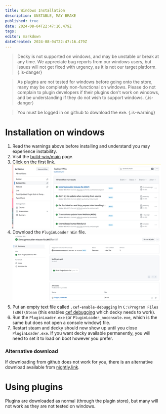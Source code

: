 ```yaml
---
title: Windows Installation
description: UNSTABLE, MAY BRAKE
published: true
date: 2024-08-04T22:47:16.479Z
tags: 
editor: markdown
dateCreated: 2024-08-04T22:47:16.479Z
---
```


> Decky is not supported on windows, and may be unstable or break at any time. We appreciate bug reports from our windows users, but issues will not get fixed with urgency, as it is not our target platform.
{.is-danger}

> As plugins are not tested for windows before going onto the store, many may be completely non-functional on windows. Please do not complain to plugin developers if their plugins don't work on windows, and be understanding if they do not wish to support windows.
{.is-danger}

> You must be logged in on github to download the exe.
{.is-warning}


# Installation on windows
1. Read the warnings above before installing and understand you may experience instability.
0. Visit the [build-win/main](https://github.com/SteamDeckHomebrew/decky-loader/actions/workflows/build-win.yml?query=branch%3Amain++) page.
0. Click on the first link.
![builder-win.jpg](/wiki/builder-win.jpg)
0. Download the `PluginLoader Win` file.
![builder-win2.jpg](/wiki/builder-win2.jpg)
0. Put an empty text file called `.cef-enable-debugging` in `C:\Program Files (x86)\Steam` (this enables [cef debugging](/plugin-dev/cef-debugging) which decky needs to work).
0. Run the `PluginLoader.exe` (or `PluginLoader_noconsole.exe`, which is the same but does not open a console window) file.
0. Restart steam and decky should now show up until you close `PluginLoader.exe`. If you want decky available permanently, you will need to set it to load on boot however you prefer.

### Alternative download
If downloading from github does not work for you, there is an alternative download available from [nightly.link](https://nightly.link/SteamDeckHomebrew/decky-loader/workflows/build-win/main/PluginLoader%20Win.zip).

# Using plugins
Plugins are downloaded as normal (through the plugin store), but many will not work as they are not tested on windows.